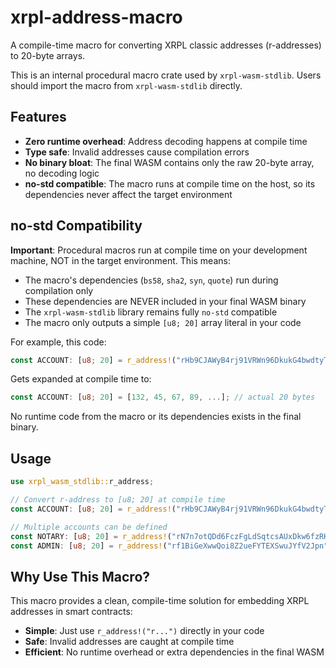 # xrpl-address-macro

A compile-time macro for converting XRPL classic addresses (r-addresses) to 20-byte arrays.

This is an internal procedural macro crate used by `xrpl-wasm-stdlib`. Users should import the macro from `xrpl-wasm-stdlib`
directly.

## Features

- **Zero runtime overhead**: Address decoding happens at compile time
- **Type safe**: Invalid addresses cause compilation errors
- **No binary bloat**: The final WASM contains only the raw 20-byte array, no decoding logic
- **no-std compatible**: The macro runs at compile time on the host, so its dependencies never affect the target
  environment

## no-std Compatibility

**Important**: Procedural macros run at compile time on your development machine, NOT in the target environment. This
means:

- The macro's dependencies (`bs58`, `sha2`, `syn`, `quote`) run during compilation only
- These dependencies are NEVER included in your final WASM binary
- The `xrpl-wasm-stdlib` library remains fully `no-std` compatible
- The macro only outputs a simple `[u8; 20]` array literal in your code

For example, this code:

```rust
const ACCOUNT: [u8; 20] = r_address!("rHb9CJAWyB4rj91VRWn96DkukG4bwdtyTh");
```

Gets expanded at compile time to:

```rust
const ACCOUNT: [u8; 20] = [132, 45, 67, 89, ...]; // actual 20 bytes
```

No runtime code from the macro or its dependencies exists in the final binary.

## Usage

```rust
use xrpl_wasm_stdlib::r_address;

// Convert r-address to [u8; 20] at compile time
const ACCOUNT: [u8; 20] = r_address!("rHb9CJAWyB4rj91VRWn96DkukG4bwdtyTh");

// Multiple accounts can be defined
const NOTARY: [u8; 20] = r_address!("rN7n7otQDd6FczFgLdSqtcsAUxDkw6fzRH");
const ADMIN: [u8; 20] = r_address!("rf1BiGeXwwQoi8Z2ueFYTEXSwuJYfV2Jpn");
```

## Why Use This Macro?

This macro provides a clean, compile-time solution for embedding XRPL addresses in smart contracts:

- **Simple**: Just use `r_address!("r...")` directly in your code
- **Safe**: Invalid addresses are caught at compile time
- **Efficient**: No runtime overhead or extra dependencies in the final WASM
